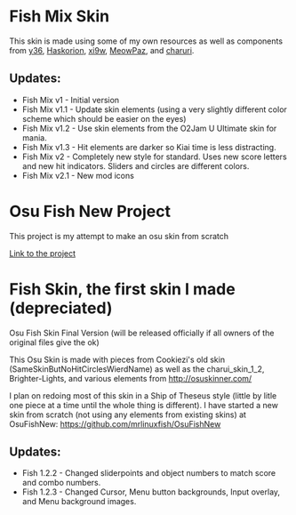 # Fish Mix Skin #
This skin is made using some of my own resources as well as components from [y36](https://osu.ppy.sh/u/y36), [Haskorion](https://osu.ppy.sh/u/haskorion), [xi9w](https://osu.ppy.sh/u/xi9w), [MeowPaz](https://osu.ppy.sh/u/meowpaz), and [charuri](https://osu.ppy.sh/u/charuri).

## Updates: ##
- Fish Mix v1 - Initial version
- Fish Mix v1.1 - Update skin elements (using a very slightly different color scheme which should be easier on the eyes)
- Fish Mix v1.2 - Use skin elements from the O2Jam U Ultimate skin for mania.
- Fish Mix v1.3 - Hit elements are darker so Kiai time is less distracting.
- Fish Mix v2 - Completely new style for standard. Uses new score letters and new hit indicators. Sliders and circles are different colors.
- Fish Mix v2.1 - New mod icons

# Osu Fish New Project #
This project is my attempt to make an osu skin from scratch

[Link to the project](https://github.com/mrlinuxfish/OsuFishNew)

# Fish Skin, the first skin I made (depreciated) #
Osu Fish Skin Final Version (will be released officially if all owners of the original files give the ok)

This Osu Skin is made with pieces from Cookiezi's old skin (SameSkinButNoHitCirclesWierdName) as well as the charui_skin_1_2, Brighter-Lights, and various elements from http://osuskinner.com/

I plan on redoing most of this skin in a Ship of Theseus style (little by litle one piece at a time until the whole thing is different).
I have started a new skin from scratch (not using any elements from existing skins) at OsuFishNew: https://github.com/mrlinuxfish/OsuFishNew


## Updates: ##
- Fish 1.2.2 - Changed sliderpoints and object numbers to match score and combo numbers.
- Fish 1.2.3 - Changed Cursor, Menu button backgrounds, Input overlay, and Menu background images.
